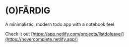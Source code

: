 # (O)FÄRDIG 
A minimalistic, modern todo app with a notebook feel

Check it out
[https://app.netlify.com/projects/listdoleave/](https://nevercomplete.netlify.app/)
